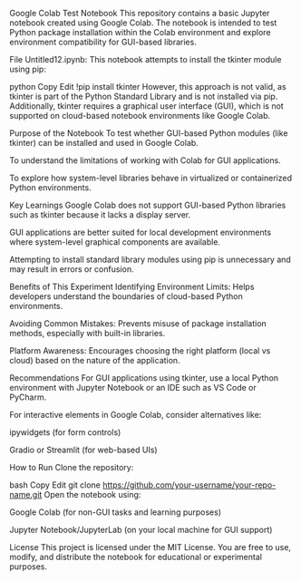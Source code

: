 Google Colab Test Notebook
This repository contains a basic Jupyter notebook created using Google Colab. The notebook is intended to test Python package installation within the Colab environment and explore environment compatibility for GUI-based libraries.

File
Untitled12.ipynb:
This notebook attempts to install the tkinter module using pip:

python
Copy
Edit
!pip install tkinter
However, this approach is not valid, as tkinter is part of the Python Standard Library and is not installed via pip. Additionally, tkinter requires a graphical user interface (GUI), which is not supported on cloud-based notebook environments like Google Colab.

Purpose of the Notebook
To test whether GUI-based Python modules (like tkinter) can be installed and used in Google Colab.

To understand the limitations of working with Colab for GUI applications.

To explore how system-level libraries behave in virtualized or containerized Python environments.

Key Learnings
Google Colab does not support GUI-based Python libraries such as tkinter because it lacks a display server.

GUI applications are better suited for local development environments where system-level graphical components are available.

Attempting to install standard library modules using pip is unnecessary and may result in errors or confusion.

Benefits of This Experiment
Identifying Environment Limits: Helps developers understand the boundaries of cloud-based Python environments.

Avoiding Common Mistakes: Prevents misuse of package installation methods, especially with built-in libraries.

Platform Awareness: Encourages choosing the right platform (local vs cloud) based on the nature of the application.

Recommendations
For GUI applications using tkinter, use a local Python environment with Jupyter Notebook or an IDE such as VS Code or PyCharm.

For interactive elements in Google Colab, consider alternatives like:

ipywidgets (for form controls)

Gradio or Streamlit (for web-based UIs)

How to Run
Clone the repository:

bash
Copy
Edit
git clone https://github.com/your-username/your-repo-name.git
Open the notebook using:

Google Colab (for non-GUI tasks and learning purposes)

Jupyter Notebook/JupyterLab (on your local machine for GUI support)

License
This project is licensed under the MIT License. You are free to use, modify, and distribute the notebook for educational or experimental purposes.
